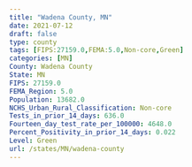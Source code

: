 ```yaml
---
title: "Wadena County, MN"
date: 2021-07-12
draft: false
type: county
tags: [FIPS:27159.0,FEMA:5.0,Non-core,Green]
categories: [MN]
County: Wadena County
State: MN
FIPS: 27159.0
FEMA_Region: 5.0
Population: 13682.0
NCHS_Urban_Rural_Classification: Non-core
Tests_in_prior_14_days: 636.0
Fourteen_day_test_rate_per_100000: 4648.0
Percent_Positivity_in_prior_14_days: 0.022
Level: Green
url: /states/MN/wadena-county
---
```



